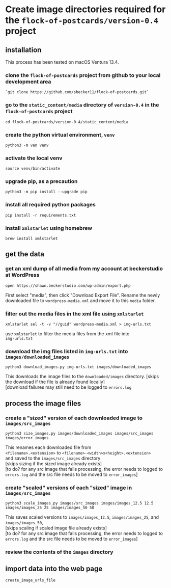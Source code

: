 # Create image directories required for the `flock-of-postcards/version-0.4` project

## installation  

This process has been tested on macOS Ventura 13.4.

### clone the `flock-of-postcards` project from github to your local development area  

    `git clone https://github.com/sbecker11/flock-of-postcards.git`

### go to the `static_content/media` directory of `version-0.4` in the `flock-of-postcards` project

    cd flock-of-postcards/version-0.4/static_content/media

### create the python virtual environment, `venv` 

    python3 -m ven venv  

### activate the local venv  

    source venv/bin/activate  

### upgrade pip, as a precaution  

    python3 -m pip install --upgrade pip  

### install all required python packages  

    pip install -r requirements.txt  

### install `xmlstarlet` using homebrew  

    brew install xmlstarlet  

## get the data

### get an xml dump of all media from my account at beckerstudio at WordPress  

    open https://shawn.beckerstudio.com/wp-admin/export.php  

First select "media", then click "Download Export File". 
Rename the newly downloaded file to `wordpress-media.xml`
and move it to this `media` folder.  

### filter out the media files in the xml file using `xmlstarlet`  

    xmlstarlet sel -t -v "//guid" wordpress-media.xml > img-urls.txt  

use `xmlstarlet` to filter the media files from the xml file into  
`img-urls.txt`  


### download the img files listed in `img-urls.txt` into `images/downloaded_images`  

    python3 download_images.py img-urls.txt images/downloaded_images  

This downloads the image files to the `downloaded/images` directory.
[skips the download if the file is already found locally]  
[download failures may still need to be logged to `errors.log`  

## process the image files

### create a "sized" version of each downloaded image to `images/src_images`  

    python3 size_images.py images/downloaded_images images/src_images images/error_images  

This renames each downloaded file from  
 `<filename>.<extension>` to `<filename>-<width>x<height>.<extension>`  
and saved to the  `images/src_images` directory  
[skips sizing if the sized image already exists]  
[to do? for any src image that fails processing, the error needs to logged to `errors.log` and the src file needs to be moved to `error_images`]  

### create "scaled" versions of each "sized" image in `images/src_images`  

    python3 scale_images.py images/src_images images/images_12.5 12.5 images/images_25 25 images/images_50 50

This saves scaled versions to `images/images_12.5`, `images/images_25`, and `images/images_50`,  
[skips scaling if scaled image file already exists]  
[to do? for any src image that fails processing, the error needs to logged to `errors.log` and the src file needs to be moved to `error_images`]  


### review the contents of the `images` directory  

## import data into the web page 

    create_image_urls_file

